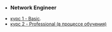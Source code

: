 - ### Network Engineer
- [курс 1 - Basic](Basic/README.md).
- [курс 2 - Professional (в процессе обучения)](Professional/README.md)
<!---
AlexeyKislitsyn/AlexeyKislitsyn is a ✨ special ✨ repository because its `README.md` (this file) appears on your GitHub profile.
You can click the Preview link to take a look at your changes.
--->
